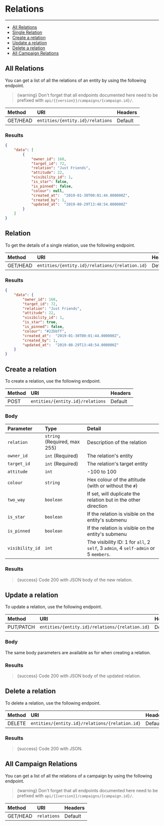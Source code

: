 # Relations

---

- [All Relations](#all-relations)
- [Single Relation](#relation)
- [Create a relation](#create-relation)
- [Update a relation](#update-relation)
- [Delete a relation](#delete-relation)
- [All Campaign Relations](#all-campaign-relations)

<a name="all-relations"></a>
## All Relations

You can get a list of all the relations of an entity by using the following endpoint.

> {warning} Don't forget that all endpoints documented here need to be prefixed with `api/{{version}}/campaigns/{campaign.id}/`.


| Method | URI | Headers |
| :- |   :-   |  :-  |
| GET/HEAD | `entities/{entity.id}/relations` | Default |

### Results
```json
{
    "data": [
        {
            "owner_id": 168,
            "target_id": 72,
            "relation": "Just Friends",
            "attitude": 22,
            "visibility_id": 1,
            "is_star": false,
            "is_pinned": false,
            "colour": null,
            "created_at":  "2019-01-30T00:01:44.000000Z",
            "created_by": 1,
            "updated_at":  "2019-08-29T13:48:54.000000Z"
        }
    ]
}
```


<a name="relation"></a>
## Relation

To get the details of a single relation, use the following endpoint.

| Method | URI | Headers |
| :- |   :-   |  :-  |
| GET/HEAD | `entities/{entity.id}/relations/{relation.id}` | Default |

### Results
```json
{
    "data": {
        "owner_id": 168,
        "target_id": 72,
        "relation": "Just Friends",
        "attitude": 22,
        "visibility_id": 1,
        "is_star": true,
        "is_pinned": false,
        "colour": "#22bbff",
        "created_at":  "2019-01-30T00:01:44.000000Z",
        "created_by": 1,
        "updated_at":  "2019-08-29T13:48:54.000000Z"
    }
}
```


<a name="create-relation"></a>
## Create a relation

To create a relation, use the following endpoint.

| Method | URI | Headers |
| :- |   :-   |  :-  |
| POST | `entities/{entity.id}/relations` | Default |

### Body

| Parameter | Type | Detail |
| :- |   :-   |  :-  |
| `relation` | `string` (Required, max 255) | Description of the relation |
| `owner_id` | `int` (Required) | The relation's entity |
| `target_id` | `int` (Required) | The relation's target entity |
| `attitude` | `int` | -100 to 100 |
| `colour` | `string` | Hex colour of the attitude (with or without the `#`) |
| `two_way` | `boolean` | If set, will duplicate the relation but in the other direction |
| `is_star` | `boolean` | If the relation is visible on the entity's submenu |
| `is_pinned` | `boolean` | If the relation is visible on the entity's submenu |
| `visibility_id` | `int` | The visibility ID: 1 for `all`, 2 `self`, 3 `admin`, 4 `self-admin` or 5 `members`. |

### Results

> {success} Code 200 with JSON body of the new relation.


<a name="update-relation"></a>
## Update a relation

To update a relation, use the following endpoint.

| Method | URI | Headers |
| :- |   :-   |  :-  |
| PUT/PATCH | `entities/{entity.id}/relations/{relation.id}` | Default |

### Body

The same body parameters are available as for when creating a relation.

### Results

> {success} Code 200 with JSON body of the updated relation.


<a name="delete-relation"></a>
## Delete a relation

To delete a relation, use the following endpoint.

| Method | URI | Headers |
| :- |   :-   |  :-  |
| DELETE | `entities/{entity.id}/relations/{relation.id}` | Default |

### Results

> {success} Code 200 with JSON.


<a name="all-campaign-relations"></a>
## All Campaign Relations

You can get a list of all the relations of a campaign by using the following endpoint.


> {warning} Don't forget that all endpoints documented here need to be prefixed with `api/{{version}}/campaigns/{campaign.id}/`.

| Method | URI | Headers |
| :- |   :-   |  :-  |
| GET/HEAD | `relations` | Default |
